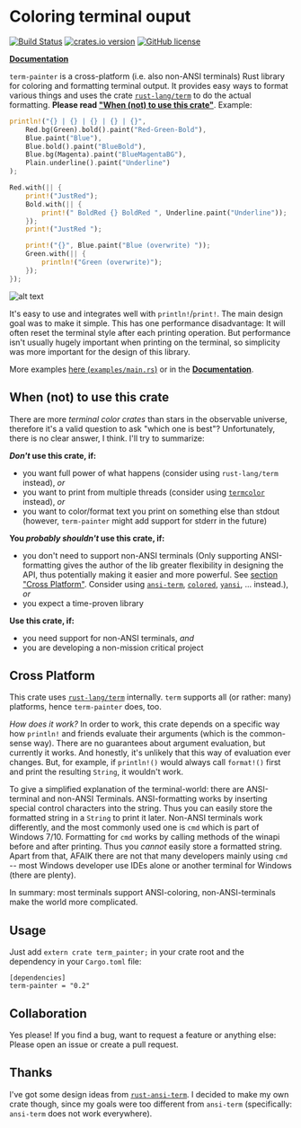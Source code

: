 # Coloring terminal ouput
[![Build Status](https://img.shields.io/travis/LukasKalbertodt/term-painter/master.svg)](https://travis-ci.org/LukasKalbertodt/term-painter)
[![crates.io version](https://img.shields.io/crates/v/term-painter.svg)](https://crates.io/crates/term-painter)
[![GitHub license](https://img.shields.io/github/license/LukasKalbertodt/term-painter.svg)]()

[**Documentation**](https://docs.rs/term-painter/)

`term-painter` is a cross-platform (i.e. also non-ANSI terminals) Rust library for coloring and formatting terminal output.
It provides easy ways to format various things and uses the crate [`rust-lang/term`][term] to do the actual formatting. **Please read ["When (not) to use this crate"](#when-not-to-use-this-crate)**.
Example:

``` Rust
println!("{} | {} | {} | {} | {}",
    Red.bg(Green).bold().paint("Red-Green-Bold"),
    Blue.paint("Blue"),
    Blue.bold().paint("BlueBold"),
    Blue.bg(Magenta).paint("BlueMagentaBG"),
    Plain.underline().paint("Underline")
);

Red.with(|| {
    print!("JustRed");
    Bold.with(|| {
        print!(" BoldRed {} BoldRed ", Underline.paint("Underline"));
    });
    print!("JustRed ");

    print!("{}", Blue.paint("Blue (overwrite) "));
    Green.with(|| {
        println!("Green (overwrite)");
    });
});
```

![alt text](https://raw.githubusercontent.com/LukasKalbertodt/term-painter/master/media/readme_example.png "Result of code snippet above")

It's easy to use and integrates well with `println!`/`print!`.
The main design goal was to make it simple.
This has one performance disadvantage: It will often reset the terminal style after each printing operation.
But performance isn't usually hugely important when printing on the terminal, so simplicity was more important for the design of this library.

More examples [here (`examples/main.rs`)](https://github.com/LukasKalbertodt/term-painter/blob/master/examples/main.rs) or in the [**Documentation**](https://lukaskalbertodt.github.io/term-painter/term_painter/).

## When (not) to use this crate

There are more *terminal color crates* than stars in the observable universe, therefore it's a valid question to ask "which one is best"? Unfortunately, there is no clear answer, I think. I'll try to summarize:

**_Don't_ use this crate, if:**
- you want full power of what happens (consider using `rust-lang/term` instead), *or*
- you want to print from multiple threads (consider using [`termcolor`](https://crates.io/crates/termcolor) instead), *or*
- you want to color/format text you print on something else than stdout (however, `term-painter` might add support for stderr in the future)

**You _probably shouldn't_ use this crate, if:**
- you don't need to support non-ANSI terminals (Only supporting ANSI-formatting gives the author of the lib greater flexibility in designing the API, thus potentially making it easier and more powerful. See [section "Cross Platform"](#cross-platform). Consider using [`ansi-term`](https://crates.io/crates/ansi_term), [`colored`](https://crates.io/crates/colored), [`yansi`](https://crates.io/crates/yansi), ... instead.), *or*
- you expect a time-proven library 

**Use this crate, if:**
- you need support for non-ANSI terminals, *and*
- you are developing a non-mission critical project

## Cross Platform

This crate uses [`rust-lang/term`][term] internally.
`term` supports all (or rather: many) platforms, hence `term-painter` does, too.

*How does it work?* In order to work, this crate depends on a specific way how `println!` and friends evaluate their arguments (which is the common-sense way).
There are no guarantees about argument evaluation, but currently it works.
And honestly, it's unlikely that this way of evaluation ever changes.
But, for example, if `println!()` would always call `format!()` first and print the resulting `String`, it wouldn't work.

To give a simplified explanation of the terminal-world: there are ANSI-terminal and non-ANSI Terminals. ANSI-formatting works by inserting special control characters into the string. Thus you can easily store the formatted string in a `String` to print it later. Non-ANSI terminals work differently, and the most commonly used one is `cmd` which is part of Windows 7/10. Formatting for `cmd` works by calling methods of the winapi before and after printing. Thus you *cannot* easily store a formatted string. Apart from that, AFAIK there are not that many developers mainly using `cmd` -- most Windows developer use IDEs alone or another terminal for Windows (there are plenty).

In summary: most terminals support ANSI-coloring, non-ANSI-terminals make the world more complicated. 

[term]: https://crates.io/crates/term

## Usage
Just add `extern crate term_painter;` in your crate root and the dependency in
your `Cargo.toml` file:

```
[dependencies]
term-painter = "0.2"
```

## Collaboration
Yes please! If you find a bug, want to request a feature or anything else: Please open an issue or create a pull request.

## Thanks
I've got some design ideas from [`rust-ansi-term`](https://github.com/ogham/rust-ansi-term).
I decided to make my own crate though, since my goals were too different from `ansi-term` (specifically: `ansi-term` does not work everywhere).
